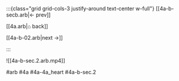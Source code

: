 :::{class="grid grid-cols-3 justify-around text-center w-full"}
[[4a-b-secb.arb|← prev]]

[[4a.arb|⌂ back]]

[[4a-b-02.arb|next →]]

:::

![[4a-b-sec.2.arb.mp4]]

#arb #4a #4a-4a_heart #4a-b-sec.2

